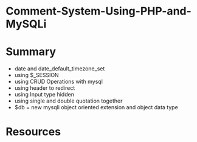 # Comment-System-Using-PHP-and-MySQLi

# Summary
 * date and date_default_timezone_set
 * using $_SESSION
 * using CRUD Operations with mysql
 * using header to redirect
 * using Input type hidden
 * using single and double quotation together
 * $db = new mysqli object oriented extension and object data type

# Resources





